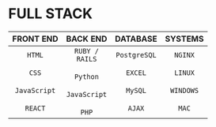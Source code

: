 # FULL STACK
|FRONT END|BACK END|DATABASE|SYSTEMS|
|:-:|:-:|:-:|:-:|
|<CODE>HTML</CODE><br><br><CODE>CSS</CODE><br><br><CODE>JavaScript</CODE><br><br><CODE>REACT</CODE>|<CODE>RUBY / RAILS</CODE><br><br><CODE>Python</CODE><br><br><CODE>JavaScript</CODE><br><br><CODE>PHP</CODE>|<CODE>PostgreSQL</CODE><br><br><CODE>EXCEL</CODE><br><br><CODE>MySQL</CODE><br><br><CODE>AJAX</CODE>|<CODE>NGINX</CODE><br><br><CODE>LINUX</CODE><br><br><CODE>WINDOWS</CODE><br><br><CODE>MAC</CODE>|
